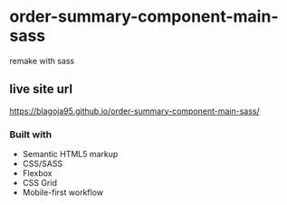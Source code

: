 # order-summary-component-main-sass

remake with sass

## live site url
https://blagoja95.github.io/order-summary-component-main-sass/
### Built with

- Semantic HTML5 markup
- CSS/SASS
- Flexbox
- CSS Grid
- Mobile-first workflow
